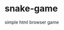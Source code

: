 # snake-game
simple html browser game

<canvas id="gc" width="400" height="400"></canvas>
<script>
window.onload=function() {
    canv=document.getElementById("gc");
    ctx=canv.getContext("2d");
    document.addEventListener("keydown",keyPush);
    setInterval(game,1000/15);
}
px=py=10;
gs=tc=20;
ax=ay=15;
xv=yv=0;
trail=[];
tail = 5;
function game() {
    px+=xv;
    py+=yv;
    if(px<0) {
        px= tc-1;
    }
    if(px>tc-1) {
        px= 0;
    }
    if(py<0) {
        py= tc-1;
    }
    if(py>tc-1) {
        py= 0;
    }
    ctx.fillStyle="black";
    ctx.fillRect(0,0,canv.width,canv.height);
 
    ctx.fillStyle="lime";
    for(var i=0;i<trail.length;i++) {
        ctx.fillRect(trail[i].x*gs,trail[i].y*gs,gs-2,gs-2);
        if(trail[i].x==px && trail[i].y==py) {
            tail = 5;
        }
    }
    trail.push({x:px,y:py});
    while(trail.length>tail) {
    trail.shift();
    }
 
    if(ax==px && ay==py) {
        tail++;
        ax=Math.floor(Math.random()*tc);
        ay=Math.floor(Math.random()*tc);
    }
    ctx.fillStyle="red";
    ctx.fillRect(ax*gs,ay*gs,gs-2,gs-2);
}
function keyPush(evt) {
    switch(evt.keyCode) {
        case 37:
            xv=-1;yv=0;
            break;
        case 38:
            xv=0;yv=-1;
            break;
        case 39:
            xv=1;yv=0;
            break;
        case 40:
            xv=0;yv=1;
            break;
    }
}
</script>
